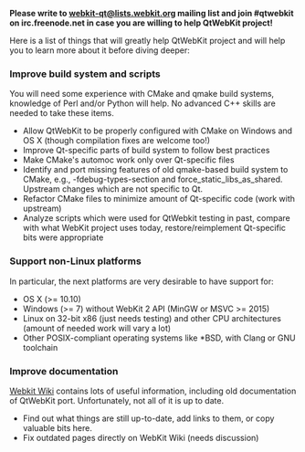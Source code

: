 **Please write to webkit-qt@lists.webkit.org mailing list and join #qtwebkit on irc.freenode.net in case you are willing to help QtWebKit project!**

Here is a list of things that will greatly help QtWebKit project and will help you to learn more about it before diving deeper:

### Improve build system and scripts

You will need some experience with CMake and qmake build systems, knowledge of Perl and/or Python will help. No advanced C++ skills are needed to take these items.

* Allow QtWebKit to be properly configured with CMake on Windows and OS X (though compilation fixes are welcome too!)
* Improve Qt-specific parts of build system to follow best practices
* Make CMake's automoc work only over Qt-specific files
* Identify and port missing features of old qmake-based build system to CMake, e.g., -fdebug-types-section and force_static_libs_as_shared. Upstream changes which are not specific to Qt.
* Refactor CMake files to minimize amount of Qt-specific code (work with upstream)
* Analyze scripts which were used for QtWebkit testing in past, compare with what WebKit project uses today, restore/reimplement Qt-specific bits were appropriate

### Support non-Linux platforms

In particular, the next platforms are very desirable to have support for:

* OS X (>= 10.10)
* Windows (>= 7) without WebKit 2 API (MinGW or MSVC >= 2015)
* Linux on 32-bit x86 (just needs testing) and other CPU architectures (amount of needed work will vary a lot)
* Other POSIX-compliant operating systems like *BSD, with Clang or GNU toolchain

### Improve documentation

[Webkit Wiki](http://trac.webkit.org/wiki) contains lots of useful information, including old documentation of QtWebKit port. Unfortunately, not all of it is up to date.

* Find out what things are still up-to-date, add links to them, or copy valuable bits here.
* Fix outdated pages directly on WebKit Wiki (needs discussion)